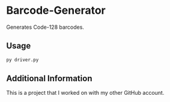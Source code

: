 # Barcode-Generator

Generates Code-128 barcodes.

## Usage
```python
py driver.py
```

## Additional Information

This is a project that I worked on with my other GitHub account.
